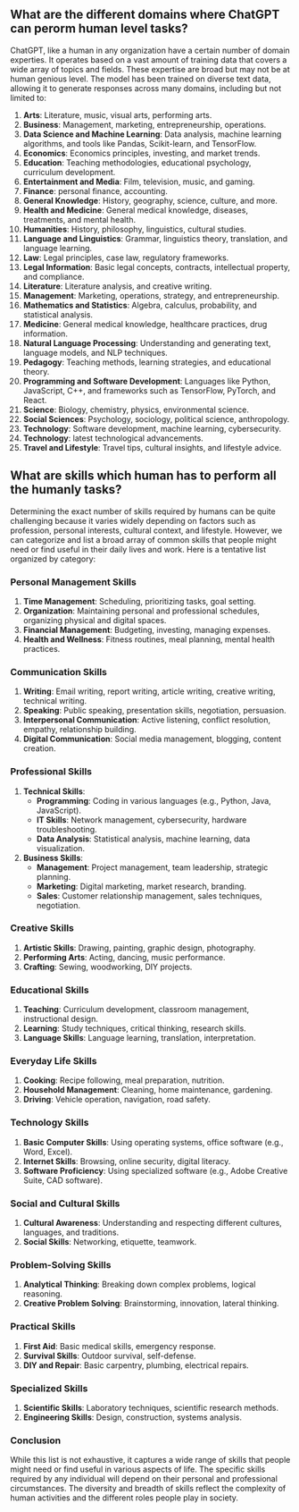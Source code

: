 
## What are the different domains where ChatGPT can perorm human level tasks?

ChatGPT, like a human in any organization have a certain number of domain experties. It operates based on a vast amount of training data that covers a wide array of topics and fields. These expertise are broad but may not be at human genious level. The model has been trained on diverse text data, allowing it to generate responses across many domains, including but not limited to:

1. **Arts**: Literature, music, visual arts, performing arts.
1. **Business**: Management, marketing, entrepreneurship, operations.
1. **Data Science and Machine Learning**: Data analysis, machine learning algorithms, and tools like Pandas, Scikit-learn, and TensorFlow.
1. **Economics**: Economics principles, investing, and market trends.
1. **Education**: Teaching methodologies, educational psychology, curriculum development.
1. **Entertainment and Media**: Film, television, music, and gaming.
1. **Finance**: personal finance, accounting.
1. **General Knowledge**: History, geography, science, culture, and more.
1. **Health and Medicine**: General medical knowledge, diseases, treatments, and mental health.
1. **Humanities**: History, philosophy, linguistics, cultural studies.
1. **Language and Linguistics**: Grammar, linguistics theory, translation, and language learning.
1. **Law**: Legal principles, case law, regulatory frameworks.
1. **Legal Information**: Basic legal concepts, contracts, intellectual property, and compliance.
1. **Literature**: Literature analysis, and creative writing.
1. **Management**: Marketing, operations, strategy, and entrepreneurship.
1. **Mathematics and Statistics**: Algebra, calculus, probability, and statistical analysis.
1. **Medicine**: General medical knowledge, healthcare practices, drug information.
1. **Natural Language Processing**: Understanding and generating text, language models, and NLP techniques.
1. **Pedagogy**: Teaching methods, learning strategies, and educational theory.
1. **Programming and Software Development**: Languages like Python, JavaScript, C++, and frameworks such as TensorFlow, PyTorch, and React.
1. **Science**: Biology, chemistry, physics, environmental science.
1. **Social Sciences**: Psychology, sociology, political science, anthropology.
1. **Technology**: Software development, machine learning, cybersecurity.
1. **Technology**: latest technological advancements.
1. **Travel and Lifestyle**: Travel tips, cultural insights, and lifestyle advice.


## What are skills which human has to perform all the humanly tasks?

Determining the exact number of skills required by humans can be quite challenging because it varies widely depending on factors such as profession, personal interests, cultural context, and lifestyle. However, we can categorize and list a broad array of common skills that people might need or find useful in their daily lives and work. Here is a tentative list organized by category:

### Personal Management Skills
1. **Time Management**: Scheduling, prioritizing tasks, goal setting.
1. **Organization**: Maintaining personal and professional schedules, organizing physical and digital spaces.
1. **Financial Management**: Budgeting, investing, managing expenses.
1. **Health and Wellness**: Fitness routines, meal planning, mental health practices.

### Communication Skills
1. **Writing**: Email writing, report writing, article writing, creative writing, technical writing.
1. **Speaking**: Public speaking, presentation skills, negotiation, persuasion.
1. **Interpersonal Communication**: Active listening, conflict resolution, empathy, relationship building.
1. **Digital Communication**: Social media management, blogging, content creation.

### Professional Skills
1. **Technical Skills**:
   - **Programming**: Coding in various languages (e.g., Python, Java, JavaScript).
   - **IT Skills**: Network management, cybersecurity, hardware troubleshooting.
   - **Data Analysis**: Statistical analysis, machine learning, data visualization.
1. **Business Skills**:
   - **Management**: Project management, team leadership, strategic planning.
   - **Marketing**: Digital marketing, market research, branding.
   - **Sales**: Customer relationship management, sales techniques, negotiation.

### Creative Skills
1. **Artistic Skills**: Drawing, painting, graphic design, photography.
1. **Performing Arts**: Acting, dancing, music performance.
1. **Crafting**: Sewing, woodworking, DIY projects.

### Educational Skills
1. **Teaching**: Curriculum development, classroom management, instructional design.
1. **Learning**: Study techniques, critical thinking, research skills.
1. **Language Skills**: Language learning, translation, interpretation.

### Everyday Life Skills
1. **Cooking**: Recipe following, meal preparation, nutrition.
1. **Household Management**: Cleaning, home maintenance, gardening.
1. **Driving**: Vehicle operation, navigation, road safety.

### Technology Skills
1. **Basic Computer Skills**: Using operating systems, office software (e.g., Word, Excel).
1. **Internet Skills**: Browsing, online security, digital literacy.
1. **Software Proficiency**: Using specialized software (e.g., Adobe Creative Suite, CAD software).

### Social and Cultural Skills
1. **Cultural Awareness**: Understanding and respecting different cultures, languages, and traditions.
1. **Social Skills**: Networking, etiquette, teamwork.

### Problem-Solving Skills
1. **Analytical Thinking**: Breaking down complex problems, logical reasoning.
1. **Creative Problem Solving**: Brainstorming, innovation, lateral thinking.

### Practical Skills
1. **First Aid**: Basic medical skills, emergency response.
1. **Survival Skills**: Outdoor survival, self-defense.
1. **DIY and Repair**: Basic carpentry, plumbing, electrical repairs.

### Specialized Skills
1. **Scientific Skills**: Laboratory techniques, scientific research methods.
1. **Engineering Skills**: Design, construction, systems analysis.

### Conclusion

While this list is not exhaustive, it captures a wide range of skills that people might need or find useful in various aspects of life. The specific skills required by any individual will depend on their personal and professional circumstances. The diversity and breadth of skills reflect the complexity of human activities and the different roles people play in society.